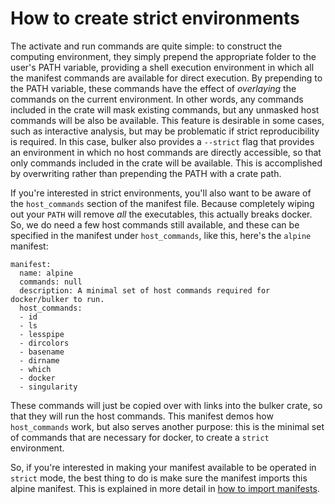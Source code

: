 # How to create strict environments

The activate and run commands are quite simple: to construct the computing environment, they simply prepend the appropriate folder to the user's PATH variable, providing a shell execution environment in which all the manifest commands are available for direct execution. By prepending to the PATH variable, these commands have the effect of *overlaying* the commands on the current environment. In other words, any commands included in the crate will mask existing commands, but any unmasked host commands will be also be available. This feature is desirable in some cases, such as interactive analysis, but may be problematic if strict reproducibility is required. In this case, bulker also provides a `--strict` flag that provides an environment in which no host commands are directly accessible, so that only commands included in the crate will be available. This is accomplished by overwriting rather than prepending the PATH with a crate path.

If you're interested in strict environments, you'll also want to be aware of the `host_commands` section of the manifest file. Because completely wiping out your `PATH` will remove *all* the executables, this actually breaks docker. So, we do need a few host commands still available, and these can be specified in the manifest under `host_commands`, like this, here's the `alpine` manifest:

```{console}
manifest:
  name: alpine
  commands: null
  description: A minimal set of host commands required for docker/bulker to run.
  host_commands:
  - id
  - ls
  - lesspipe
  - dircolors
  - basename
  - dirname
  - which
  - docker
  - singularity
```

These commands will just be copied over with links into the bulker crate, so that they will run the host commands. This manifest demos how `host_commands` work, but also serves another purpose: this is the minimal set of commands that are necessary for docker, to create a `strict` environment. 

So, if you're interested in making your manifest available to be operated in `strict` mode, the best thing to do is make sure the manifest imports this alpine manifest. This is explained in more detail in [how to import manifests](import.md).